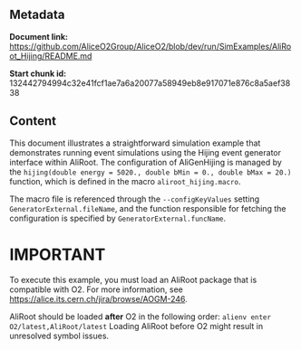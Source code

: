 ## Metadata

**Document link:** https://github.com/AliceO2Group/AliceO2/blob/dev/run/SimExamples/AliRoot_Hijing/README.md

**Start chunk id:** 132442794994c32e41fcf1ae7a6a20077a58949eb8e917071e876c8a5aef3838

## Content

<!-- doxy
\page refrunSimExamplesAliRoot_Hijing Example AliRoot_Hijing
/doxy -->

This document illustrates a straightforward simulation example that demonstrates running event simulations using the Hijing event generator interface within AliRoot. The configuration of AliGenHijing is managed by the `hijing(double energy = 5020., double bMin = 0., double bMax = 20.)` function, which is defined in the macro `aliroot_hijing.macro`.

The macro file is referenced through the `--configKeyValues` setting `GeneratorExternal.fileName`, and the function responsible for fetching the configuration is specified by `GeneratorExternal.funcName`.

# IMPORTANT
To execute this example, you must load an AliRoot package that is compatible with O2.
For more information, see https://alice.its.cern.ch/jira/browse/AOGM-246.

AliRoot should be loaded **after** O2 in the following order:
`alienv enter O2/latest,AliRoot/latest`
Loading AliRoot before O2 might result in unresolved symbol issues.